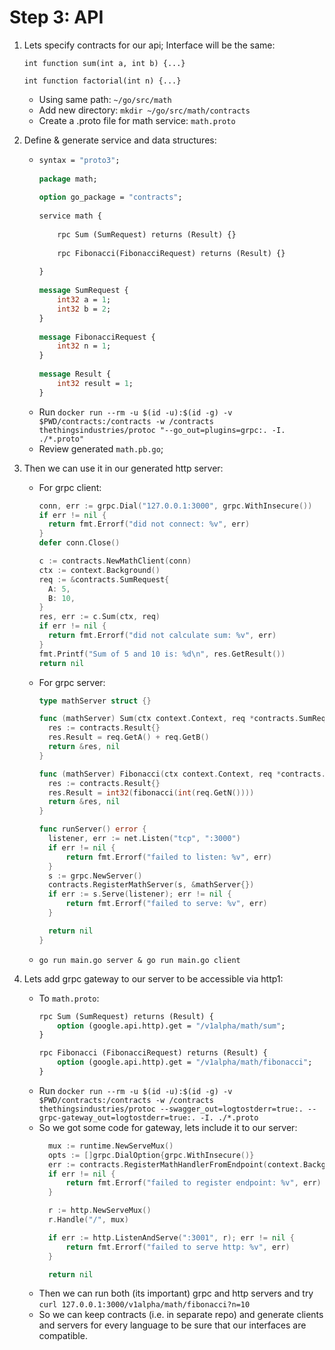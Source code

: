 # Step 3: API

1. Lets specify contracts for our api; Interface will be the same:
    ```
    int function sum(int a, int b) {...}
    
    int function factorial(int n) {...}
    ```  
    - Using same path: `~/go/src/math`
    - Add new directory: `mkdir ~/go/src/math/contracts`
    - Create a .proto file for math service: `math.proto`
2. Define & generate service and data structures:
    - ```proto
      syntax = "proto3";
    
      package math;
    
      option go_package = "contracts";
    
      service math {
    
          rpc Sum (SumRequest) returns (Result) {}
    
          rpc Fibonacci(FibonacciRequest) returns (Result) {}
    
      }
    
      message SumRequest {
          int32 a = 1;
          int32 b = 2;
      }
    
      message FibonacciRequest {
          int32 n = 1;
      }
    
      message Result {
          int32 result = 1;
      }

      ```
    - Run `docker run --rm -u $(id -u):$(id -g) -v $PWD/contracts:/contracts -w /contracts thethingsindustries/protoc "--go_out=plugins=grpc:. -I. ./*.proto"`
    - Review generated `math.pb.go`;
    
3. Then we can use it in our generated http server:
    - For grpc client:
      ```go
      conn, err := grpc.Dial("127.0.0.1:3000", grpc.WithInsecure())
      if err != nil {
      	return fmt.Errorf("did not connect: %v", err)
      }
      defer conn.Close()
      
      c := contracts.NewMathClient(conn)
      ctx := context.Background()
      req := &contracts.SumRequest{
      	A: 5,
      	B: 10,
      }
      res, err := c.Sum(ctx, req)
      if err != nil {
      	return fmt.Errorf("did not calculate sum: %v", err)
      }
      fmt.Printf("Sum of 5 and 10 is: %d\n", res.GetResult())
      return nil
      ```
    - For grpc server:
      ```go
      type mathServer struct {}
      
      func (mathServer) Sum(ctx context.Context, req *contracts.SumRequest) (*contracts.Result, error) {
      	res := contracts.Result{}
      	res.Result = req.GetA() + req.GetB()
      	return &res, nil
      }
      
      func (mathServer) Fibonacci(ctx context.Context, req *contracts.FibonacciRequest) (*contracts.Result, error) {
      	res := contracts.Result{}
      	res.Result = int32(fibonacci(int(req.GetN())))
      	return &res, nil
      }
      
      func runServer() error {
      	listener, err := net.Listen("tcp", ":3000")
      	if err != nil {
      		return fmt.Errorf("failed to listen: %v", err)
      	}
      	s := grpc.NewServer()
      	contracts.RegisterMathServer(s, &mathServer{})
      	if err := s.Serve(listener); err != nil {
      		return fmt.Errorf("failed to serve: %v", err)
      	}
      
      	return nil
      }
      ```
    - `go run main.go server & go run main.go client`
      
4. Lets add grpc gateway to our server to be accessible via http1:
    - To `math.proto`:
      ```proto
      rpc Sum (SumRequest) returns (Result) {
          option (google.api.http).get = "/v1alpha/math/sum";
      }
      
      rpc Fibonacci (FibonacciRequest) returns (Result) {
          option (google.api.http).get = "/v1alpha/math/fibonacci";
      }
      ```
    - Run `docker run --rm -u $(id -u):$(id -g) -v $PWD/contracts:/contracts -w /contracts thethingsindustries/protoc --swagger_out=logtostderr=true:. --grpc-gateway_out=logtostderr=true:. -I. ./*.proto`
    - So we got some code for gateway, lets include it to our server:
      ```go
      	mux := runtime.NewServeMux()
      	opts := []grpc.DialOption{grpc.WithInsecure()}
      	err := contracts.RegisterMathHandlerFromEndpoint(context.Background(), mux, ":3000", opts)
      	if err != nil {
      		return fmt.Errorf("failed to register endpoint: %v", err)
      	}
      
      	r := http.NewServeMux()
      	r.Handle("/", mux)
      
      	if err := http.ListenAndServe(":3001", r); err != nil {
      		return fmt.Errorf("failed to serve http: %v", err)
      	}
      
      	return nil
      ``` 
    - Then we can run both (its important) grpc and http servers and try `curl 127.0.0.1:3000/v1alpha/math/fibonacci?n=10`
    - So we can keep contracts (i.e. in separate repo) and generate clients and servers for every language to be sure that our interfaces are compatible.
    